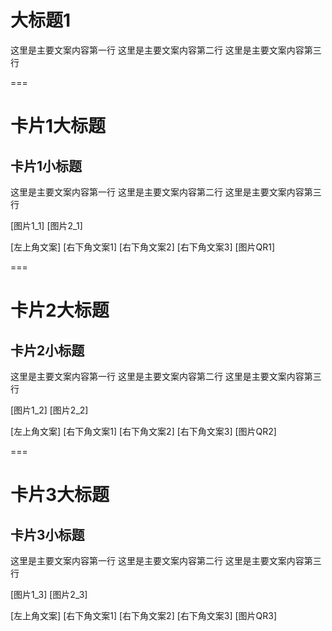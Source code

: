 # 大标题1
这里是主要文案内容第一行
这里是主要文案内容第二行
这里是主要文案内容第三行

===

# 卡片1大标题
## 卡片1小标题
这里是主要文案内容第一行
这里是主要文案内容第二行
这里是主要文案内容第三行

[图片1_1]
[图片2_1]

[左上角文案]
[右下角文案1]
[右下角文案2]
[右下角文案3]
[图片QR1]

===

# 卡片2大标题
## 卡片2小标题
这里是主要文案内容第一行
这里是主要文案内容第二行
这里是主要文案内容第三行

[图片1_2]
[图片2_2]

[左上角文案]
[右下角文案1]
[右下角文案2]
[右下角文案3]
[图片QR2]

===

# 卡片3大标题
## 卡片3小标题
这里是主要文案内容第一行
这里是主要文案内容第二行
这里是主要文案内容第三行

[图片1_3]
[图片2_3]

[左上角文案]
[右下角文案1]
[右下角文案2]
[右下角文案3]
[图片QR3]

